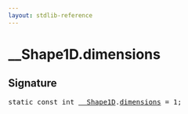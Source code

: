 ```yaml
---
layout: stdlib-reference
---
```


# __Shape1D.dimensions

## Signature
<pre>
<span class='code_keyword'>static</span> <span class='code_keyword'>const</span> <span class="code_keyword">int</span> <a href="/stdlib-reference/types/shape1d-0128/index" class="code_type">__Shape1D</a>.<a href="/stdlib-reference/types/shape1d-0128/dimensions" class="code_var">dimensions</a> = 1;
</pre>

